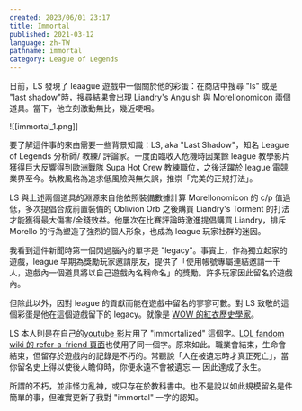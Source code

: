 ```yaml
---
created: 2023/06/01 23:17
title: Immortal
published: 2021-03-12
language: zh-TW
pathname: immortal
category: League of Legends
---
```


日前，LS 發現了 leaague 遊戲中一個關於他的彩蛋：在商店中搜尋 "ls" 或是 "last shadow"時，搜尋結果會出現 Liandry's Anguish 與 Morellonomicon 兩個道具。當下，他立刻激動無比，幾近哽咽。

![[immortal_1.png]]

要了解這件事的來由需要一些背景知識：LS, aka "Last Shadow"，知名 League of Legends 分析師/ 教練/ 評論家。一度面臨收入危機時因業餘 league 教學影片獲得巨大反響得到歐洲戰隊 Supa Hot Crew 教練職位，之後活躍於 league 電競業界至今。執教風格為追求低風險與無失誤，推崇「完美的正規打法」。

LS 與上述兩個道具的淵源來自他依照裝備數據計算 Morellonomicon 的 c/p 值過低，多次提倡合成前置裝備的 Oblivion Orb 之後購買 Liandry's Torment 的打法才能獲得最大傷害/金錢效益。他屢次在比賽評論時激進提倡購買 Liandry，排斥 Morello 的行為塑造了強烈的個人形象，也成為 league 玩家社群的迷因。

我看到這件新聞時第一個閃過腦內的單字是 "legacy"。事實上，作為獨立起家的遊戲，league 早期為獎勵玩家邀請朋友，提供了「使用帳號專屬連結邀請一千人，遊戲內一個道具將以自己遊戲內名稱命名」的獎勵。許多玩家因此留名於遊戲內。

但除此以外，因對 league 的貢獻而能在遊戲中留名的寥寥可數。對 LS 致敬的這個彩蛋是他在這個遊戲留下的 legacy。就像是 [WOW 的紅衣歷史學家](https://wowwiki-archive.fandom.com/wiki/Red_Shirt_Guy)。

LS 本人則是在自己的[youtube 影片](https://www.youtube.com/watch?v=EM1oFg5QY9o)用了 "immortalized" 這個字。[LOL fandom wiki 的 refer-a-friend 頁面](https://leagueoflegends.fandom.com/wiki/Refer-A-Friend)也使用了同一個字。原來如此。職業會結束，生命會結束，但留存於遊戲內的記錄是不朽的。常聽說「人在被遺忘時才真正死亡」，當你留名史上得以使後人瞻仰時，你便永遠不會被遺忘 — 因此達成了永生。

所謂的不朽，並非怪力亂神，或只存在於教科書中。也不是說以如此規模留名是件簡單的事，但確實更新了我對 "immortal" 一字的認知。

